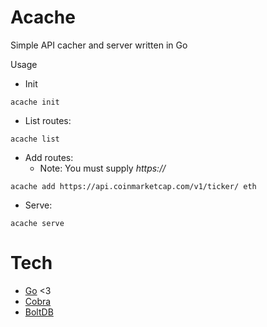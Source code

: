# Acache
Simple API cacher and server written in Go

Usage
- Init
```
acache init
```

- List routes:
```
acache list
```

- Add routes:
  - Note: You must supply *https://*
```
acache add https://api.coinmarketcap.com/v1/ticker/ eth
```
- Serve:
```
acache serve
```

# Tech
- [Go](https://golang.org/) <3
- [Cobra](https://github.com/spf13/cobra)
- [BoltDB](https://github.com/coreos/bbolt)
